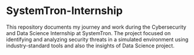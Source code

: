 # SystemTron-Internship
This repository documents my journey and work during the Cybersecurity and Data Science Internship at SystemTron. The project focused on identifying and analyzing security threats in a simulated environment using industry-standard tools and also the insights of Data Science project.
